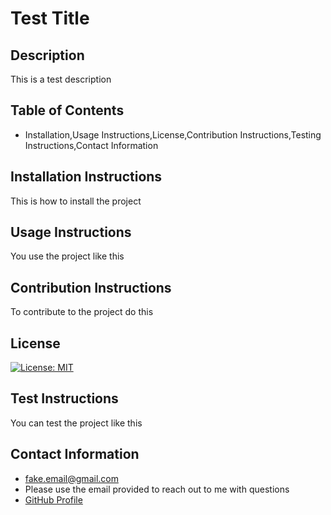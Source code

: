 
# Test Title

## Description 
This is a test description

## Table of Contents 
* Installation,Usage Instructions,License,Contribution Instructions,Testing Instructions,Contact Information

## Installation Instructions 
This is how to install the project

## Usage Instructions 
You use the project like this

## Contribution Instructions 
To contribute to the project do this

## License 
[![License: MIT](https://img.shields.io/badge/License-MIT-yellow.svg)](https://opensource.org/licenses/MIT)

## Test Instructions 
You can test the project like this

## Contact Information 
* fake.email@gmail.com
* Please use the email provided to reach out to me with questions
* [GitHub Profile](https://github.com/hollenbebe08)

